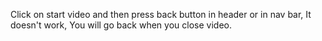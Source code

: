 Click on start video and then press back button in header or in nav bar, It doesn't work, You will go back when you close video.